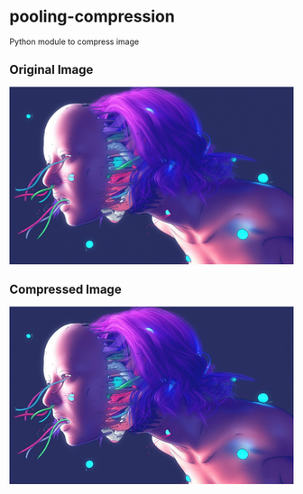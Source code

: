 # pooling-compression
Python module to compress image

## Original Image
![original](wall.jpg)

## Compressed Image
![compressed](wall_compressed.jpg)
